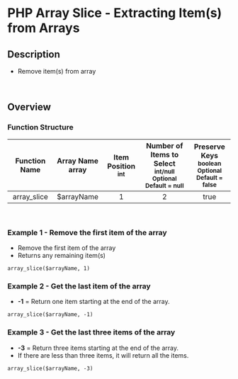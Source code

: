 # PHP Array Slice - Extracting Item(s) from Arrays

## Description
- Remove item(s) from array
<br>

## Overview

### Function Structure
|Function Name|Array Name <br>array|Item Position <small><br> int</small>|Number of Items to Select <small><br>int/null<br>Optional <br> Default = null</small>|Preserve Keys <small> <br>boolean<br>Optional <br> Default = false</small>|
|:--:|:--:|:--:|:--:|:--:|
|array_slice|$arrayName|1|2|true|

<br>

### Example 1 - Remove the first item of the array
- Remove the first item of the array
- Returns any remaining item(s)
```
array_slice($arrayName, 1)
```

### Example 2 - Get the last item of the array
- **-1** = Return one item starting at the end of the array.
```
array_slice($arrayName, -1)
```

### Example 3 - Get the last three items of the array
- **-3** = Return three items starting at the end of the array.
- If there are less than three items, it will return all the items.
```
array_slice($arrayName, -3)
```
